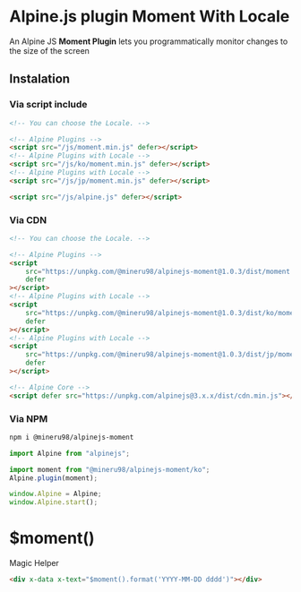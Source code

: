 # Alpine.js plugin Moment With Locale

An Alpine JS **Moment Plugin** lets you programmatically monitor changes to the size of the screen

## Instalation

### Via script include

```html
<!-- You can choose the Locale. -->

<!-- Alpine Plugins -->
<script src="/js/moment.min.js" defer></script>
<!-- Alpine Plugins with Locale -->
<script src="/js/ko/moment.min.js" defer></script>
<!-- Alpine Plugins with Locale -->
<script src="/js/jp/moment.min.js" defer></script>

<script src="/js/alpine.js" defer></script>
```

### Via CDN

```html
<!-- You can choose the Locale. -->

<!-- Alpine Plugins -->
<script
    src="https://unpkg.com/@mineru98/alpinejs-moment@1.0.3/dist/moment.min.js"
    defer
></script>
<!-- Alpine Plugins with Locale -->
<script
    src="https://unpkg.com/@mineru98/alpinejs-moment@1.0.3/dist/ko/moment.min.js"
    defer
></script>
<!-- Alpine Plugins with Locale -->
<script
    src="https://unpkg.com/@mineru98/alpinejs-moment@1.0.3/dist/jp/moment.min.js"
    defer
></script>

<!-- Alpine Core -->
<script defer src="https://unpkg.com/alpinejs@3.x.x/dist/cdn.min.js"></script>
```

### Via NPM

```bash
npm i @mineru98/alpinejs-moment
```

```javascript
import Alpine from "alpinejs";

import moment from "@mineru98/alpinejs-moment/ko";
Alpine.plugin(moment);

window.Alpine = Alpine;
window.Alpine.start();
```

# $moment()

Magic Helper

```html
<div x-data x-text="$moment().format('YYYY-MM-DD dddd')"></div>
```
